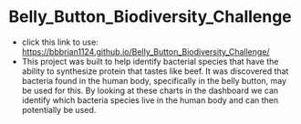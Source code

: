 # Belly_Button_Biodiversity_Challenge
* click this link to use: https://bbbrian1124.github.io/Belly_Button_Biodiversity_Challenge/
* This project was built to help identify bacterial species that have the ability to synthesize protein that tastes like beef. It was discovered that bacteria found in the human body, specifically in the belly button, may be used for this. By looking at these charts in the dashboard we can identify which bacteria species live in the human body and can then potentially be used.
